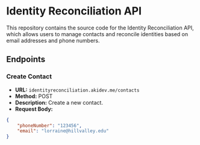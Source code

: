 # Identity Reconciliation API

This repository contains the source code for the Identity Reconciliation API, which allows users to manage contacts and reconcile identities based on email addresses and phone numbers.

## Endpoints

### Create Contact
- **URL:** `identityreconciliation.akidev.me/contacts`
- **Method:** POST
- **Description:** Create a new contact.
- **Request Body:**
```json
{
    "phoneNumber": "123456",
    "email": "lorraine@hillvalley.edu"
}
